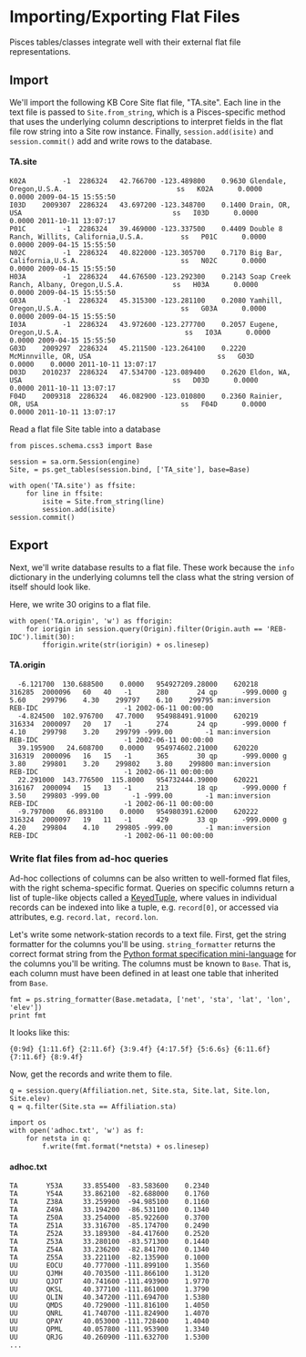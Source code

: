 # Importing/Exporting Flat Files

Pisces tables/classes integrate well with their external flat file representations.  

## Import

We'll import the following KB Core Site flat file, "TA.site".  Each line in the text file is passed to `Site.from_string`, which is a Pisces-specific method that uses the underlying column descriptions to interpret fields in the flat file row string into a Site row instance.  Finally, `session.add(isite)` and `session.commit()` add and write rows to the database.

#### TA.site

    K02A         -1  2286324   42.766700 -123.489800    0.9630 Glendale, Oregon,U.S.A.                            ss   K02A      0.0000    0.0000 2009-04-15 15:55:50
    I03D    2009307  2286324   43.697200 -123.348700    0.1400 Drain, OR, USA                                     ss   I03D      0.0000    0.0000 2011-10-11 13:07:17
    P01C         -1  2286324   39.469000 -123.337500    0.4409 Double 8 Ranch, Willits, California,U.S.A.         ss   P01C      0.0000    0.0000 2009-04-15 15:55:50
    N02C         -1  2286324   40.822000 -123.305700    0.7170 Big Bar, California,U.S.A.                         ss   N02C      0.0000    0.0000 2009-04-15 15:55:50
    H03A         -1  2286324   44.676500 -123.292300    0.2143 Soap Creek Ranch, Albany, Oregon,U.S.A.            ss   H03A      0.0000    0.0000 2009-04-15 15:55:50
    G03A         -1  2286324   45.315300 -123.281100    0.2080 Yamhill, Oregon,U.S.A.                             ss   G03A      0.0000    0.0000 2009-04-15 15:55:50
    I03A         -1  2286324   43.972600 -123.277700    0.2057 Eugene, Oregon,U.S.A.                              ss   I03A      0.0000    0.0000 2009-04-15 15:55:50
    G03D    2009297  2286324   45.211500 -123.264100    0.2220 McMinnville, OR, USA                               ss   G03D      0.0000    0.0000 2011-10-11 13:07:17
    D03D    2010237  2286324   47.534700 -123.089400    0.2620 Eldon, WA, USA                                     ss   D03D      0.0000    0.0000 2011-10-11 13:07:17
    F04D    2009318  2286324   46.082900 -123.010800    0.2360 Rainier, OR, USA                                   ss   F04D      0.0000    0.0000 2011-10-11 13:07:17


Read a flat file Site table into a database

    from pisces.schema.css3 import Base

    session = sa.orm.Session(engine)
    Site, = ps.get_tables(session.bind, ['TA_site'], base=Base)
    
    with open('TA.site') as ffsite:
        for line in ffsite:
            isite = Site.from_string(line)
            session.add(isite)
    session.commit()


## Export

Next, we'll write database results to a flat file.  These work because the `info` dictionary in the underlying columns tell the class what the string version of itself should look like.

Here, we write 30 origins to a flat file.

    with open('TA.origin', 'w') as fforigin:
        for iorigin in session.query(Origin).filter(Origin.auth == 'REB-IDC').limit(30):
            fforigin.write(str(iorigin) + os.linesep)

#### TA.origin

      -6.121700  130.688500    0.0000   954927209.28000    620218    316285  2000096   60   40   -1      280       24 qp      -999.0000 g    5.60    299796    4.30    299797    6.10    299795 man:inversion   REB-IDC                     -1 2002-06-11 00:00:00
      -4.824500  102.976700   47.7000   954988491.91000    620219    316334  2000097   20   17   -1      274       24 qp      -999.0000 f    4.10    299798    3.20    299799 -999.00        -1 man:inversion   REB-IDC                     -1 2002-06-11 00:00:00
      39.195900   24.608700    0.0000   954974602.21000    620220    316319  2000096   16   15   -1      365       30 qp      -999.0000 g    3.80    299801    3.20    299802    3.80    299800 man:inversion   REB-IDC                     -1 2002-06-11 00:00:00
      22.291000  143.776500  115.8000   954732444.39000    620221    316167  2000094   15   13   -1      213       18 qp      -999.0000 f    3.50    299803 -999.00        -1 -999.00        -1 man:inversion   REB-IDC                     -1 2002-06-11 00:00:00
      -9.797000   66.893100    0.0000   954980391.62000    620222    316324  2000097   19   11   -1      429       33 qp      -999.0000 g    4.20    299804    4.10    299805 -999.00        -1 man:inversion   REB-IDC                     -1 2002-06-11 00:00:00


### Write flat files from ad-hoc queries

Ad-hoc collections of columns can be also written to well-formed flat files, with the right schema-specific format.
Queries on specific columns return a list of tuple-like objects called a [KeyedTuple](http://docs.sqlalchemy.org/en/rel_0_9/orm/query.html#sqlalchemy.util.KeyedTuple), 
where values in individual records can be indexed into like a tuple, e.g. `record[0]`, 
or accessed via attributes, e.g. `record.lat, record.lon`. 

Let's write some network-station records to a text file.  First, get the string formatter for the columns you'll be using. 
`string_formatter` returns the correct format string from the [Python format specification mini-language](http://docs.python.org/2/library/string.html#format-specification-mini-language) for the columns you'll be writing. 
The columns must be known to `Base`.  That is, each column must have been defined in at least one table that inherited from `Base`.



    fmt = ps.string_formatter(Base.metadata, ['net', 'sta', 'lat', 'lon', 'elev'])
    print fmt
    
It looks like this:

    {0:9d} {1:11.6f} {2:11.6f} {3:9.4f} {4:17.5f} {5:6.6s} {6:11.6f} {7:11.6f} {8:9.4f}

Now, get the records and write them to file.

    q = session.query(Affiliation.net, Site.sta, Site.lat, Site.lon, Site.elev)
    q = q.filter(Site.sta == Affiliation.sta)
    
    import os
    with open('adhoc.txt', 'w') as f:
        for netsta in q:
            f.write(fmt.format(*netsta) + os.linesep)

#### adhoc.txt

    TA       Y53A     33.855400  -83.583600    0.2340
    TA       Y54A     33.862100  -82.688000    0.1760
    TA       Z38A     33.259900  -94.985100    0.1160
    TA       Z49A     33.194200  -86.531100    0.1340
    TA       Z50A     33.254000  -85.922600    0.3700
    TA       Z51A     33.316700  -85.174700    0.2490
    TA       Z52A     33.189300  -84.417600    0.2520
    TA       Z53A     33.280100  -83.571300    0.1440
    TA       Z54A     33.236200  -82.841700    0.1340
    TA       Z55A     33.221100  -82.135900    0.1000
    UU       EOCU     40.777000 -111.899100    1.3560
    UU       QJMH     40.703500 -111.866100    1.3120
    UU       QJOT     40.741600 -111.493900    1.9770
    UU       QKSL     40.377100 -111.861000    1.3790
    UU       QLIN     40.347200 -111.694700    1.5380
    UU       QMDS     40.729000 -111.816100    1.4050
    UU       QNRL     41.740700 -111.824900    1.4070
    UU       QPAY     40.053000 -111.728400    1.4040
    UU       QPML     40.057800 -111.953900    1.3340
    UU       QRJG     40.260900 -111.632700    1.5300
    ...


